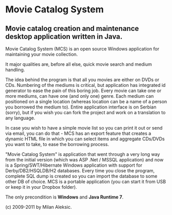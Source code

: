 Movie Catalog System
=======

Movie catalog creation and maintenance desktop application written in Java.
------------------------------------------------------------


Movie Catalog System (MCS) is an open source Windows application for maintaining your movie collection.

It major qualities are, before all else, quick movie search and medium handling.

The idea behind the program is that all you movies are either on DVDs or CDs. Numbering of the mediums
is critical, but application has integrated id generator to ease the pain of this boring job.
Every movie can take one or more mediums, can have one (and only one) genre.
Each medium can positioned on a single location (whereas location can be a name of a person you
borrowed the medium to). Entire application interface is on Serbian (sorry), but if you wish you
can fork the project and work on a translation to any language.

In case you wish to have a simple movie list so you can print it out or send via email, you can do
that - MCS has an export feature that creates a dynamic HTML file in which you can select items and
aggregate CDs/DVDs you want to take, to ease the borrowing process.

"Movie Catalog System" is application that went through a very long way from the initial version
(which was ASP .Net / MSSQL application) and now is a Spring/SWT/Hibernate Windows application
with support for Derby/DB2/HSQLDB/H2 databases. Every time you close the program, complete SQL
dump is created so you can import the database to some other DB of choice.
MCS is a portable application (you can start it from USB or keep it in your Dropbox folder).

The only precondition is **Windows** and **Java Runtime 7**.

(c) 2009-2011 by Milan Aleksic.
